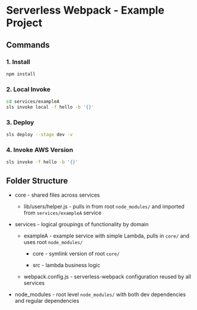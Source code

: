 # Serverless Webpack - Example Project

## Commands

### 1. Install

```bash
npm install
```

### 2. Local Invoke

```bash
cd services/exampleA
sls invoke local -f hello -b '{}'
```

### 3. Deploy

```bash
sls deploy --stage dev -v
```

### 4. Invoke AWS Version

```bash
sls invoke -f hello -b '{}'
```

## Folder Structure

* core - shared files across services

    * lib/users/helper.js - pulls in from root `node_modules/` and imported from `services/exampleA` service

* services - logical groupings of functionality by domain

    * exampleA - example service with simple Lambda, pulls in `core/` and uses root `node_modules/`

        * core - symlink version of root `core/`

        * src - lambda business logic
    
    * webpack.config.js - serverless-webpack configuration reused by all services

* node_modules - root level `node_modules/` with both dev dependencies and regular dependencies